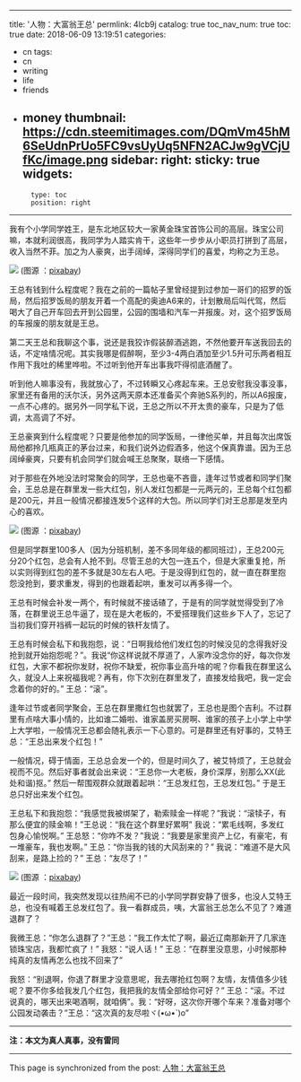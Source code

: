 
---
title: '人物：大富翁王总'
permlink: 4lcb9j
catalog: true
toc_nav_num: true
toc: true
date: 2018-06-09 13:19:51
categories:
- cn
tags:
- cn
- writing
- life
- friends
- money
thumbnail: https://cdn.steemitimages.com/DQmVm45hM6SeUdnPrUo5FC9vsUyUq5NFN2ACJw9gVCjUfKc/image.png
sidebar:
    right:
        sticky: true
widgets:
    -
        type: toc
        position: right
---


我有个小学同学姓王，是东北地区较大一家黄金珠宝首饰公司的高层。珠宝公司嘛，本就利润很高，我同学为人踏实肯干，这些年一步步从小职员打拼到了高层，收入当然不菲。加之为人豪爽，出手阔绰，深得同学们的喜爱，均称之为王总。

![](https://cdn.steemitimages.com/DQmVm45hM6SeUdnPrUo5FC9vsUyUq5NFN2ACJw9gVCjUfKc/image.png)
(图源 ：[pixabay](https://pixabay.com/))

王总有钱到什么程度呢？我在之前的一篇帖子里曾经提到过参加一哥们的招罗的饭局，然后招罗饭局的朋友开着一个高配的奥迪A6来的，计划散局后叫代驾，然后喝大了自己开车回去开到公园里，公园的围墙和汽车一并报废。对，这个招罗饭局的车报废的朋友就是王总。

第二天王总和我聊这个事，说还是我狡诈假装醉酒逃跑，不然他要开车送我回去的话，不定啥情况呢。其实我哪是假醉啊，至少3-4两白酒加至少1.5升可乐两者相互作用下我吐的稀里哗啦。不过听到他开车出事我吓得彻底酒醒了。

听到他人嘛事没有，我就放心了，不过转瞬又心疼起车来。王总安慰我没事没事，家里还有备用的沃尔沃，另外这两天原本还准备买个奔驰S系列的，所以A6报废，一点不心疼的。据另外一同学私下说，王总之所以不开太贵的豪车，只是为了低调，太高调了不好。

王总豪爽到什么程度呢？只要是他参加的同学饭局，一律他买单，并且每次出席饭局他都拎几瓶真正的茅台过来，和我们说外边假酒多，他这个保真靠谱。因为王总阔绰豪爽，只要有机会同学们就会喊王总聚聚，联络一下感情。

对于那些在外地没法时常聚会的同学，王总也毫不吝啬，逢年过节或者和同学们聚会，王总总是在群里发一些大红包，别人发红包都是一元两元的，王总每个红包都是200元，并且一般情况都接连发5个这样的大包。所以同学们对王总那是发至内心的喜欢。

![](https://cdn.steemitimages.com/DQmdhJ1En8qCUiUL33gT7L71MSokdCwCaXUQ5Jzzai9oUc4/image.png)
(图源 ：[pixabay](https://pixabay.com/))

但是同学群里100多人（因为分班机制，差不多同年级的都同班过），王总200元分20个红包，总会有人抢不到。尽管王总的大包一连五个，但是大家重复抢，所以实则得到红包的差不多就是30左右人吧。于是没得到红包的，就一直在群里抱怨没抢到，要求重发，得到的也跟着起哄，重发可以再多得一个。

王总有时候会补发一两个，有时候就不接话碴了，于是有的同学就觉得受到了冷落，在群里说王总牛逼了，现在是大老板的，不爱搭理我们这些乡下人了，忘记了当初我们穿开裆裤一起玩的时候的铁杆友情了。


王总有时候会私下和我抱怨，说：“日啊我给他们发红包的时候没见的念得我好没抢到就开始抱怨呢？”。我说“你这样说就不厚道了，人家咋没念你的好，每次你发红包，大家不都祝你发财，祝你不缺爱，祝你事业高升啥的呢？你看我在群里这么久，就没人上来祝福我呢？再有，你下次别在群里发了，直接发给我吧，我一定会念着你的好的。” 王总：“滚”。

逢年过节或者同学聚会，王总在群里撒红包也就罢了，王总也是图个吉利。不过群里有点啥大事小情的，比如谁二婚啦、谁家盖房买房啊、谁家的孩子上小学上中学上大学啦，一般情况王总都会随礼表示一下心意的。可是群里还有好事的，艾特王总：“王总出来发个红包！”

一般情况，碍于情面，王总总会发一个的，但是时间久了，被艾特烦了，王总就会视而不见。然后好事者就会出来说：“王总你一大老板，身价深厚，别那么XX(此处和谐)抠。” 然后一帮围观群众就跟着起哄：“王总发红包，王总发红包。” 于是王总只好出来发个红包。

王总私下和我抱怨：“我感觉我被绑架了，勒索赎金一样呢？”我说：“滚犊子，有那么便宜的赎金嘛！”王总说：“我在这个群里好累啊” 我说：“累毛线啊，多发红包身心愉悦啊。” 王总怒：“你咋不发？”我说：“我要是家里资产上亿，有豪宅，有一堆豪车，我也发啊。” 王总：“你当我的钱的大风刮来的？” 我说：“难道不是大风刮来，是路上捡的？” 王总：“友尽了！”

![](https://cdn.steemitimages.com/DQmU9gQU7HVtG7GppJXWFfYXDJ2trUGmDxnebFyR6p6BuJr/image.png)
(图源 ：[pixabay](https://pixabay.com/))

最近一段时间，我突然发现以往热闹不已的小学同学群安静了很多，也没人艾特王总，也没有喊着王总发红包了。我一看群成员，咦，大富翁王总怎么不见了？难道退群了？

我微王总：“你怎么退群了？”王总：“我工作太忙了啊，最近辽南那新开了几家连锁珠宝店，我都忙疯了！” 我怒：“说人话！”  王总：“在群里没意思，小时候那种纯真的友情再怎么也找不回来了” 

我怒：“别退啊，你退了群里才没意思呢，我去哪抢红包啊？友情，友情值多少钱呢？要不你多给我发几个红包，我把我的友情全部给你可好？” 王总：“滚。不过说真的，哪天出来喝酒啊，就咱俩”。我：“好呀，这次你开哪个车来？准备对哪个公园发动袭击？”王总：“这次真的友尽啦ヾ(•ω•`)o”

---
**注：本文为真人真事，没有雷同**

- - -

This page is synchronized from the post: [人物：大富翁王总](https://steemit.com/@oflyhigh/4lcb9j)
